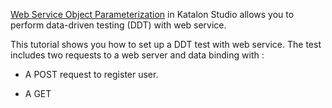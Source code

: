 [Web Service Object Parameterization](https://docs.katalon.com/katalon-studio/docs/parameterize-a-web-service-object.html) in Katalon Studio allows you to perform data-driven testing (DDT) with web service.

This tutorial shows you how to set up a DDT test with web service. The test includes two requests to a web server and data binding with :

* A POST request to register user.

* A GET